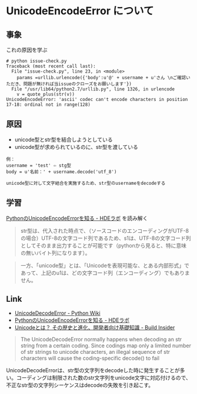 # UnicodeEncodeError について

## 事象

これの原因を学ぶ

```
# python issue-check.py
Traceback (most recent call last):
  File "issue-check.py", line 23, in <module>
    params =urllib.urlencode({'body':u'@' + username + u'さん \nご確認いただき、問題が無ければ当issueのクローズをお願いします'})
  File "/usr/lib64/python2.7/urllib.py", line 1326, in urlencode
    v = quote_plus(str(v))
UnicodeEncodeError: 'ascii' codec can't encode characters in position 17-18: ordinal not in range(128)
```

## 原因

* unicode型とstr型を結合しようとしている
* unicode型が求められているのに、str型を渡している

```
例：
username = 'test' ⇦ stg型
body = u'名前：' + username.decode('utf_8')

unicode型に対して文字結合を実施するため、str型のusernameをdecodeする
```

## 学習

[PythonのUnicodeEncodeErrorを知る - HDEラボ](http://lab.hde.co.jp/2008/08/pythonunicodeencodeerror.html) を読み解く

>str型は、代入された時点で、（ソースコードのエンコーディングがUTF-8の場合）UTF-8の文字コード列であるため、s1は、UTF-8の文字コード列としてそのまま出力することが可能です（pythonから見ると、特に意味の無いバイト列になります）。

> 一方、「unicode型」とは、「Unicodeを表現可能な、とある内部形式」であって、上記のu1は、どの文字コード列（エンコーディング）でもありません。

## Link
  * [UnicodeDecodeError - Python Wiki](https://wiki.python.org/moin/UnicodeDecodeError)
  * [PythonのUnicodeEncodeErrorを知る - HDEラボ](http://lab.hde.co.jp/2008/08/pythonunicodeencodeerror.html)
  * [Unicodeとは？ その歴史と進化、開発者向け基礎知識 - Build Insider](http://www.buildinsider.net/language/csharpunicode/01)

> The UnicodeDecodeError normally happens when decoding an str string from a certain coding. Since codings map only a limited number of str strings to unicode characters, an illegal sequence of str characters will cause the coding-specific decode() to fail

UnicodeDecodeErrorは、str型の文字列をdecodeした時に発生することが多い。コーディングは制限された数のstr文字列をunicode文字に対応付けるので、不正なstr型の文字列シーケンスはdecodeの失敗を引き起こす。


